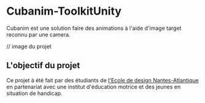 # Cubanim-ToolkitUnity
Cubanim est une solution faire des animations à l'aide d'image target reconnu par une camera. 

// image du projet


## L'objectif du projet
Ce projet à été fait par des étudiants de [l'Ecole de design Nantes-Atlantique](https://www.lecolededesign.com/) en partenariat avec une institut d'éducation motrice et des jeunes en situation de handicap. 

